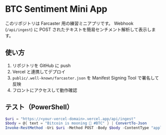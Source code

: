 # BTC Sentiment Mini App


このリポジトリは Farcaster 用の練習ミニアプリです。
Webhook (`/api/ingest`) に POST されたテキストを簡易センチメント解析して表示します。


## 使い方
1. リポジトリを GitHub に push
2. Vercel と連携してデプロイ
3. `public/.well-known/farcaster.json` を Manifest Signing Tool で署名して反映
4. フロントにアクセスして動作確認


## テスト（PowerShell）
```powershell
$uri = "https://<your-vercel-domain>.vercel.app/api/ingest"
$body = @{ text = "Bitcoin is mooning 🚀 #BTC" } | ConvertTo-Json
Invoke-RestMethod -Uri $uri -Method POST -Body $body -ContentType "application/json"
